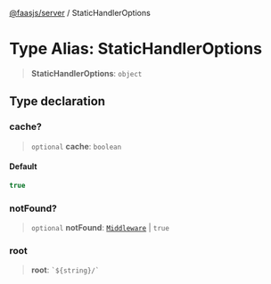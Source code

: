 [@faasjs/server](../README.md) / StaticHandlerOptions

# Type Alias: StaticHandlerOptions

> **StaticHandlerOptions**: `object`

## Type declaration

### cache?

> `optional` **cache**: `boolean`

#### Default

```ts
true
```

### notFound?

> `optional` **notFound**: [`Middleware`](Middleware.md) \| `true`

### root

> **root**: `` `${string}/` ``
